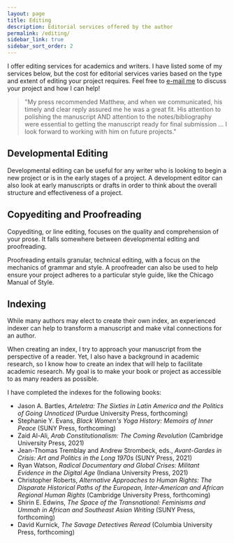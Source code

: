 ```yaml
---
layout: page
title: Editing
description: Editorial services offered by the author
permalink: /editing/
sidebar_link: true
sidebar_sort_order: 2
---
```

I offer editing services for academics and writers. I have listed some of my services below, but the cost for editorial services varies based on the type and extent of editing your project requires. Feel free to [e-mail me](mailto:matthew.john.phillips@gmail.com) to discuss your project and how I can help!

> "My press recommended Matthew, and when we communicated, his timely and clear reply assured me he was a great fit. His attention to polishing the manuscript AND attention to the notes/bibliography were essential to getting the manuscript ready for final submission ... I look forward to working with him on future projects."

## Developmental Editing

Developmental editing can be
useful for any writer who is looking to begin a new project or is in the early stages of a project. A development editor
can also look at early manuscripts or drafts in order to think about the overall structure and effectiveness of a
project.

## Copyediting and Proofreading

Copyediting, or line editing, focuses on the quality and comprehension of your prose. It falls somewhere between
developmental editing and proofreading.

Proofreading entails granular, technical editing, with a focus on the mechanics of grammar and style. A proofreader can also be used to help
ensure your project adheres to a particular style guide, like the Chicago Manual of Style.

## Indexing

While many authors may elect to create their own index, an experienced indexer can help to transform a manuscript and make vital connections for an author.

When creating an index, I try to approach your manuscript from the perspective of a reader. Yet, I also have a background in academic research, so I know how to create an index that will help to facilitate academic research. My goal is to make your book or project as accessible to as many readers as possible.

I have completed the indexes for the following books:

- Jason A. Bartles, *Arteletra: The Sixties in Latin America and the Politics of Going Unnoticed* (Purdue University Press, forthcoming)
- Stephanie Y. Evans, *Black Women's Yoga History: Memoirs of Inner Peace* (SUNY Press, forthcoming)
- Zaid Al-Ali, *Arab Constitutionalism: The Coming Revolution* (Cambridge University Press, 2021)
- Jean-Thomas Tremblay and Andrew Strombeck, eds., *Avant-Gardes in Crisis: Art and Politics in the Long 1970s* (SUNY Press, 2021)
- Ryan Watson, *Radical Documentary and Global Crises: Militant Evidence in the Digital Age* (Indiana University Press, 2021)
- Christopher Roberts, *Alternative Approaches to Human Rights: The Disparate Historical Paths of the European, Inter-American and African Regional Human Rights* (Cambridge University Press, forthcoming)
- Shirin E. Edwins, *The Space of the Transnational: Feminisms and Ummah in African and Southeast Asian Writing* (SUNY Press, forthcoming)
- David Kurnick, *The Savage Detectives Reread* (Columbia University Press, forthcoming)
